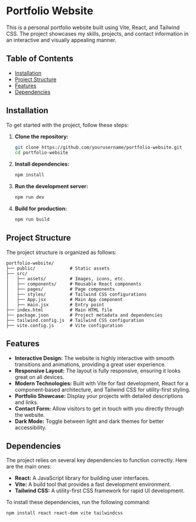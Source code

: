 # Portfolio Website

This is a personal portfolio website built using Vite, React, and Tailwind CSS. The project showcases my skills, projects, and contact information in an interactive and visually appealing manner.

## Table of Contents

- [Installation](#installation)
- [Project Structure](#project-structure)
- [Features](#features)
- [Dependencies](#dependencies)

## Installation

To get started with the project, follow these steps:

1. **Clone the repository:**

   ```bash
   git clone https://github.com/yourusername/portfolio-website.git
   cd portfolio-website
   ```

2. **Install dependencies:**

   ```bash
   npm install
   ```

3. **Run the development server:**

   ```bash
   npm run dev
   ```

4. **Build for production:**
   ```bash
   npm run build
   ```

## Project Structure

The project structure is organized as follows:

```
portfolio-website/
├── public/             # Static assets
├── src/
│   ├── assets/         # Images, icons, etc.
│   ├── components/     # Reusable React components
│   ├── pages/          # Page components
│   ├── styles/         # Tailwind CSS configurations
│   ├── App.jsx         # Main App component
│   ├── main.jsx        # Entry point
├── index.html          # Main HTML file
├── package.json        # Project metadata and dependencies
├── tailwind.config.js  # Tailwind CSS configuration
├── vite.config.js      # Vite configuration
```

## Features

- **Interactive Design:** The website is highly interactive with smooth transitions and animations, providing a great user experience.
- **Responsive Layout:** The layout is fully responsive, ensuring it looks great on all devices.
- **Modern Technologies:** Built with Vite for fast development, React for a component-based architecture, and Tailwind CSS for utility-first styling.
- **Portfolio Showcase:** Display your projects with detailed descriptions and links.
- **Contact Form:** Allow visitors to get in touch with you directly through the website.
- **Dark Mode:** Toggle between light and dark themes for better accessibility.

## Dependencies

The project relies on several key dependencies to function correctly. Here are the main ones:

- **React:** A JavaScript library for building user interfaces.
- **Vite:** A build tool that provides a fast development environment.
- **Tailwind CSS:** A utility-first CSS framework for rapid UI development.

To install these dependencies, run the following command:

```bash
npm install react react-dom vite tailwindcss
```
